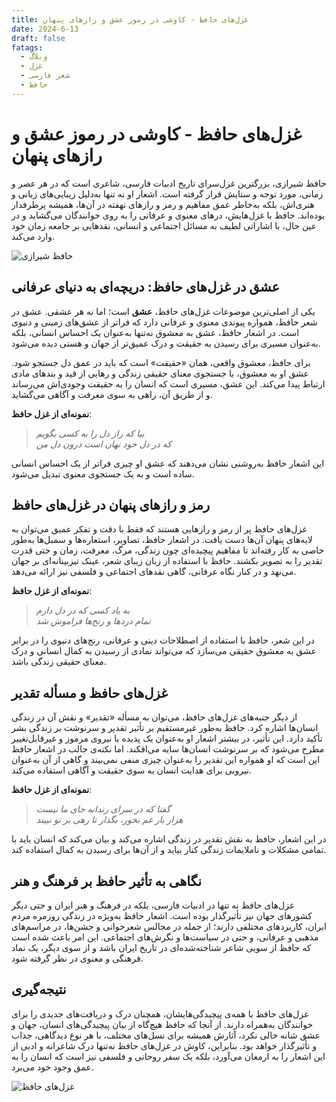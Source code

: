 ```yaml
---
title: غزل‌های حافظ - کاوشی در رموز عشق و رازهای پنهان
date: 2024-6-13
draft: false
fatags:
  - وبلاگ
  - غزل
  - شعر فارسی
  - حافظ
---
```

# غزل‌های حافظ - کاوشی در رموز عشق و رازهای پنهان

حافظ شیرازی، بزرگترین غزل‌سرای تاریخ ادبیات فارسی، شاعری است که در هر عصر و زمانی، مورد توجه و ستایش قرار گرفته است. اشعار او نه تنها به‌دلیل زیبایی‌های زبانی و هنری‌اش، بلکه به‌خاطر عمق مفاهیم و رمز و رازهای نهفته در آن‌ها، همیشه پرطرفدار بوده‌اند. حافظ با غزل‌هایش، درهای معنوی و عرفانی را به روی خوانندگان می‌گشاید و در عین حال، با اشاراتی لطیف به مسائل اجتماعی و انسانی، نقدهایی بر جامعه زمان خود وارد می‌کند.

![حافظ شیرازی](https://media.imna.ir/d/2020/10/11/4/1660401.jpg)

## عشق در غزل‌های حافظ: دریچه‌ای به دنیای عرفانی

یکی از اصلی‌ترین موضوعات غزل‌های حافظ، **عشق** است؛ اما نه هر عشقی. عشق در شعر حافظ، همواره پیوندی معنوی و عرفانی دارد که فراتر از عشق‌های زمینی و دنیوی است. در اشعار حافظ، عشق به معشوق نه‌تنها به‌عنوان یک احساس انسانی، بلکه به‌عنوان مسیری برای رسیدن به حقیقت و درک عمیق‌تر از جهان و هستی دیده می‌شود.

برای حافظ، معشوق واقعی، همان «حقیقت» است که باید در عمق دل جستجو شود. عشق او به معشوق، با جستجوی معنای حقیقی زندگی و رهایی از قید و بندهای مادی ارتباط پیدا می‌کند. این عشق، مسیری است که انسان را به حقیقت وجودی‌اش می‌رساند و از طریق آن، راهی به سوی معرفت و آگاهی می‌گشاید.

**نمونه‌ای از غزل حافظ**:

> *بیا که راز دل را به کسی بگویم*  
> *که در دل خود نهان است درون دل من*  

این اشعار حافظ به‌روشنی نشان می‌دهند که عشق او چیزی فراتر از یک احساس انسانی ساده است و به یک جستجوی معنوی تبدیل می‌شود.

## رمز و رازهای پنهان در غزل‌های حافظ

غزل‌های حافظ پر از رمز و رازهایی هستند که فقط با دقت و تفکر عمیق می‌توان به لایه‌های پنهان آن‌ها دست یافت. در اشعار حافظ، تصاویر، استعاره‌ها و سمبل‌ها به‌طور خاصی به کار رفته‌اند تا مفاهیم پیچیده‌ای چون زندگی، مرگ، معرفت، زمان و حتی قدرت تقدیر را به تصویر بکشند. حافظ با استفاده از زبان زیبای شعر، عینک تیزبینانه‌ای بر جهان می‌نهد و در کنار نگاه عرفانی، گاهی نقدهای اجتماعی و فلسفی نیز ارائه می‌دهد.

**نمونه‌ای از غزل حافظ**:

> *به یاد کسی که در دل دارم*  
> *تمام دردها و رنج‌ها فراموش شد*  

در این شعر، حافظ با استفاده از اصطلاحات دینی و عرفانی، رنج‌های دنیوی را در برابر عشق به معشوق حقیقی می‌سازد که می‌تواند نمادی از رسیدن به کمال انسانی و درک معنای حقیقی زندگی باشد.

## غزل‌های حافظ و مسأله تقدیر

از دیگر جنبه‌های غزل‌های حافظ، می‌توان به مسأله «تقدیر» و نقش آن در زندگی انسان‌ها اشاره کرد. حافظ به‌طور غیرمستقیم بر تأثیر تقدیر و سرنوشت بر زندگی بشر تأکید دارد. این تأثیر، در بیشتر اشعار او به‌عنوان یک پدیده‌ یا نیروی مرموز و غیرقابل‌تغییر مطرح می‌شود که بر سرنوشت انسان‌ها سایه می‌افکند. اما نکته‌ی جالب در اشعار حافظ این است که او همواره این تقدیر را به‌عنوان چیزی منفی نمی‌بیند و گاهی از آن به‌عنوان نیرویی برای هدایت انسان به سوی حقیقت و آگاهی استفاده می‌کند.

**نمونه‌ای از غزل حافظ**:

> *گفتا که در سرای رندانه جای ما نیست*  
> *هزار بار غم بخور، بگذار تا رهی بر تو نبیند*  

در این اشعار، حافظ به نقش تقدیر در زندگی اشاره می‌کند و بیان می‌کند که انسان باید با تمامی مشکلات و ناملایمات زندگی کنار بیاید و از آن‌ها برای رسیدن به کمال استفاده کند.

## نگاهی به تأثیر حافظ بر فرهنگ و هنر

غزل‌های حافظ نه تنها در ادبیات فارسی، بلکه در فرهنگ و هنر ایران و حتی دیگر کشورهای جهان نیز تأثیرگذار بوده است. اشعار حافظ به‌ویژه در زندگی روزمره مردم ایران، کاربردهای مختلفی دارند؛ از جمله در مجالس شعرخوانی و جشن‌ها، در مراسم‌های مذهبی و عرفانی، و حتی در سیاست‌ها و نگرش‌های اجتماعی. این امر باعث شده است که حافظ از سویی شاعر شناخته‌شده‌ای در تاریخ ایران باشد و از سوی دیگر، یک نماد فرهنگی و معنوی در نظر گرفته شود.

## نتیجه‌گیری

غزل‌های حافظ با همه‌ی پیچیدگی‌هایشان، همچنان درک و دریافت‌های جدیدی را برای خوانندگان به‌همراه دارند. از آنجا که حافظ هیچ‌گاه از بیان پیچیدگی‌های انسان، جهان و عشق شانه خالی نکرد، آثارش همیشه برای نسل‌های مختلف، با هر نوع دیدگاهی، جذاب و تأثیرگذار خواهد بود. بنابراین، کاوش در غزل‌های حافظ نه‌تنها درک شاعرانه و ادبی از این اشعار را به ارمغان می‌آورد، بلکه یک سفر روحانی و فلسفی نیز است که انسان را به عمق وجود خود می‌برد.

![غزل‌های حافظ](https://roozaneh.net/wp-content/uploads/2022/10/hafez-2.jpg)